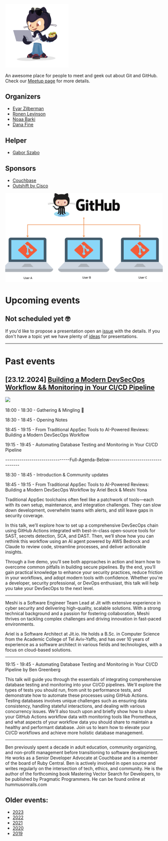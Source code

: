 <img src="./Israeli-Octocat.png" width="40%">

An awesome place for people to meet and geek out about Git and GitHub.
Check our [Meetup page](https://www.meetup.com/github-user-group/) for more details.

## Organizers

* [Eyar Zilberman](https://www.linkedin.com/in/eyar-zilberman/)
* [Ronen Levinson](https://www.linkedin.com/in/ronen-levinson/)
* [Noaa Barki](https://www.linkedin.com/in/noaa-barki-159498163/)
* [Dana Fine](https://www.linkedin.com/in/fine-dana/)

## Helper

* [Gabor Szabo](https://www.linkedin.com/in/szabgab/)

## Sponsors

* [Couchbase](https://www.couchbase.com/)
* [Outshift by Cisco](https://eti.cisco.com/)

![](/img/banner.webp)

# Upcoming events

## Not scheduled yet 🤓

If you'd like to propose a presentation open an [issue](https://github.com/github-user-group/GitHub-User-Group) with the details.
If you don't have a topic yet we have plenty of [ideas](/ideas) for presentations.

-----------------------------

# Past events


## [23.12.2024] [Building a Modern DevSecOps Workflow && Monitoring in Your CI/CD Pipeline](https://www.meetup.com/github-user-group/events/304740192/)

![](/img/20241223.avif)

18:00 - 18:30 - Gathering & Mingling 🍻

18:30 - 18:45 - Opening Notes

18:45 - 19:15 - From Traditional AppSec Tools to AI-Powered Reviews: Building a Modern DevSecOps Workflow

19:15 - 19:45 - Automating Database Testing and Monitoring in Your CI/CD Pipeline

--------------------------------Full-Agenda-Below---------------------------------

18:30 - 18:45 - Introduction & Community updates

18:45 - 19:15 - From Traditional AppSec Tools to AI-Powered Reviews: Building a Modern DevSecOps Workflow by Ariel Beck & Meshi Yona

Traditional AppSec toolchains often feel like a patchwork of tools—each with its own setup, maintenance, and integration challenges. They can slow down development, overwhelm teams with alerts, and still leave gaps in security coverage.

In this talk, we’ll explore how to set up a comprehensive DevSecOps chain using GitHub Actions integrated with best-in-class open-source tools for SAST, secrets detection, SCA, and DAST. Then, we’ll show how you can rethink this workflow using an AI agent powered by AWS Bedrock and Claude to review code, streamline processes, and deliver actionable insights.

Through a live demo, you’ll see both approaches in action and learn how to overcome common pitfalls in building secure pipelines. By the end, you’ll gain practical knowledge to enhance your security practices, reduce friction in your workflows, and adopt modern tools with confidence. Whether you're a developer, security professional, or DevOps enthusiast, this talk will help you take your DevSecOps to the next level.

-----------------------------------------------------------------------------------------
Meshi is a Software Engineer Team Lead at Jit with extensive experience in cyber security and delivering high-quality, scalable solutions. With a strong technical background and a passion for fostering collaboration, Meshi thrives on tackling complex challenges and driving innovation in fast-paced environments.

Ariel is a Software Architect at Jit.io. He holds a B.Sc. in Computer Science from the Academic College of Tel Aviv-Yaffo, and has over 10 years of experience as a software architect in various fields and technologies, with a focus on cloud-based solutions.

-----------------------------------------------------------------------------------------
19:15 - 19:45 - Automating Database Testing and Monitoring in Your CI/CD Pipeline by Ben Greenberg

This talk will guide you through the essentials of integrating comprehensive database testing and monitoring into your CI/CD pipelines. We'll explore the types of tests you should run, from unit to performance tests, and demonstrate how to automate these processes using GitHub Actions. Testing databases involves unique challenges such as ensuring data consistency, handling stateful interactions, and dealing with various concurrency issues. We'll also touch upon and briefly show how to share your GitHub Actions workflow data with monitoring tools like Prometheus, and what aspects of your workflow data you should share to maintain a healthy and performant database. Join us to learn how to elevate your CI/CD workflows and achieve more holistic database management.

-----------------------------------------------------------------------------------------

Ben previously spent a decade in adult education, community organizing, and non-profit management before transitioning to software development. He works as a Senior Developer Advocate at Couchbase and is a member of the board of Ruby Central. Ben is actively involved in open source and writes regularly on the intersection of tech, ethics, and community. He is the author of the forthcoming book Mastering Vector Search for Developers, to be published by Pragmatic Programmers. He can be found online at hummusonrails.com

## Older events:

* [2023](2023)
* [2022](2022)
* [2021](2021)
* [2020](2020)
* [2019](2019)

